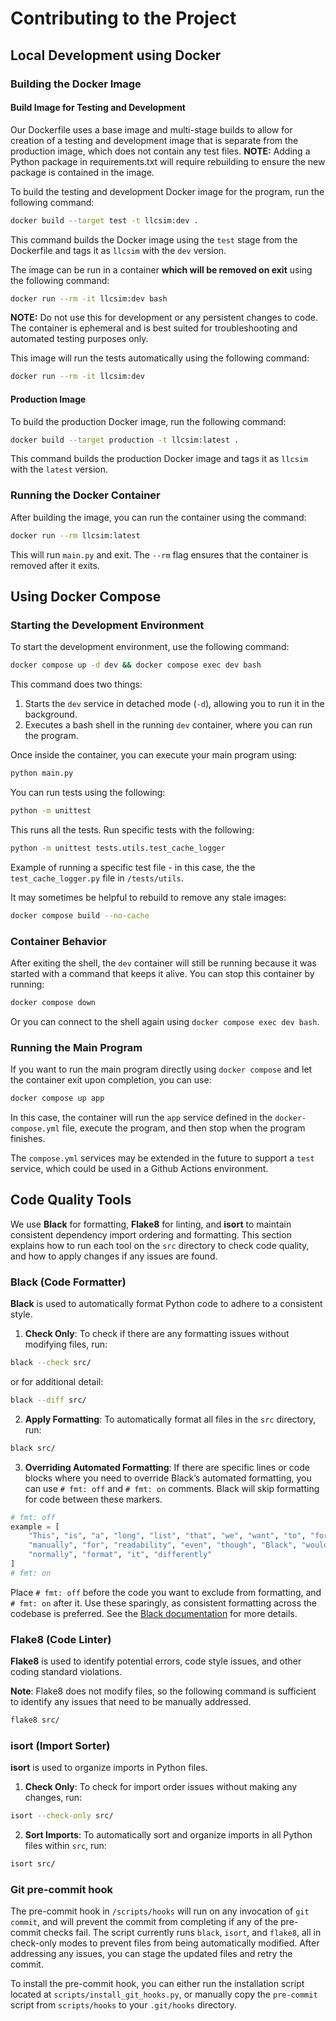 # Contributing to the Project

## Local Development using Docker

### Building the Docker Image

#### Build Image for Testing and Development

Our Dockerfile uses a base image and multi-stage builds to allow for creation of a testing and development image that is separate from the production image, which does not contain any test files. **NOTE:** Adding a Python package in requirements.txt will require rebuilding to ensure the new package is contained in the image.

To build the testing and development Docker image for the program, run the following command:

```bash
docker build --target test -t llcsim:dev .
```

This command builds the Docker image using the `test` stage from the Dockerfile and tags it as `llcsim` with the `dev` version.

The image can be run in a container **which will be removed on exit** using the following command:

```bash
docker run --rm -it llcsim:dev bash
```
**NOTE:** Do not use this for development or any persistent changes to code. The container is ephemeral and is best suited for troubleshooting and automated testing purposes only.

This image will run the tests automatically using the following command:
```bash
docker run --rm -it llcsim:dev
```

#### Production Image

To build the production Docker image, run the following command:

```bash
docker build --target production -t llcsim:latest .
```

This command builds the production Docker image and tags it as `llcsim` with the `latest` version.

### Running the Docker Container

After building the image, you can run the container using the command:

```bash
docker run --rm llcsim:latest
```

This will run `main.py` and exit. The `--rm` flag ensures that the container is removed after it exits.

## Using Docker Compose

### Starting the Development Environment

To start the development environment, use the following command:
```bash
docker compose up -d dev && docker compose exec dev bash
```

This command does two things:

1. Starts the `dev` service in detached mode (`-d`), allowing you to run it in the background.
1. Executes a bash shell in the running `dev` container, where you can run the program.

Once inside the container, you can execute your main program using:
```bash
python main.py
```

You can run tests using the following:
```bash
python -m unittest
```
This runs all the tests. Run specific tests with the following:

```bash
python -m unittest tests.utils.test_cache_logger
```
Example of running a specific test file - in this case, the the `test_cache_logger.py` file in `/tests/utils`.

It may sometimes be helpful to rebuild to remove any stale images:
```bash
docker compose build --no-cache
```

### Container Behavior
After exiting the shell, the `dev` container will still be running because it was started with a command that keeps it alive. You can stop this container by running:
```bash
docker compose down
```
Or you can connect to the shell again using `docker compose exec dev bash`.

### Running the Main Program
If you want to run the main program directly using `docker compose` and let the container exit upon completion, you can use:
```bash
docker compose up app
```
In this case, the container will run the `app` service defined in the `docker-compose.yml` file, execute the program, and then stop when the program finishes.

The `compose.yml` services may be extended in the future to support a `test` service, which could be used in a Github Actions environment.

## Code Quality Tools

We use **Black** for formatting, **Flake8** for linting, and **isort** to maintain consistent dependency import ordering and formatting. This section explains how to run each tool on the `src` directory to check code quality, and how to apply changes if any issues are found.

### Black (Code Formatter)

**Black** is used to automatically format Python code to adhere to a consistent style.

1. **Check Only**: To check if there are any formatting issues without modifying files, run:
```bash
black --check src/
```
or for additional detail:
```bash
black --diff src/
```

2. **Apply Formatting**: To automatically format all files in the `src` directory, run:
```bash
black src/
```

3. **Overriding Automated Formatting**: If there are specific lines or code blocks where you need to override Black’s automated formatting, you can use `# fmt: off` and `# fmt: on` comments. Black will skip formatting for code between these markers.
```python
# fmt: off
example = [
    "This", "is", "a", "long", "list", "that", "we", "want", "to", "format",
    "manually", "for", "readability", "even", "though", "Black", "would",
    "normally", "format", "it", "differently"
]
# fmt: on
```

Place `# fmt: off` before the code you want to exclude from formatting, and `# fmt: on` after it. Use these sparingly, as consistent formatting across the codebase is preferred. See the [Black documentation](https://black.readthedocs.io/en/stable/usage_and_configuration/the_basics.html#ignoring-sections) for more details.

### Flake8 (Code Linter)

**Flake8** is used to identify potential errors, code style issues, and other coding standard violations.

**Note**: Flake8 does not modify files, so the following command is sufficient to identify any issues that need to be manually addressed.
```bash
flake8 src/
```

### isort (Import Sorter)

**isort** is used to organize imports in Python files.

1. **Check Only**: To check for import order issues without making any changes, run:
```bash
isort --check-only src/
```

2. **Sort Imports**: To automatically sort and organize imports in all Python files within `src`, run:
```bash
isort src/
```

### Git pre-commit hook

The pre-commit hook in `/scripts/hooks` will run on any invocation of `git commit`, and will prevent the commit from completing if any of the pre-commit checks fail. The script currently runs `black`, `isort`, and `flake8`, all in check-only modes to prevent files from being automatically modified. After addressing any issues, you can stage the updated files and retry the commit.

To install the pre-commit hook, you can either run the installation script located at `scripts/install_git_hooks.py`, or manually copy the `pre-commit` script from `scripts/hooks` to your `.git/hooks` directory.
